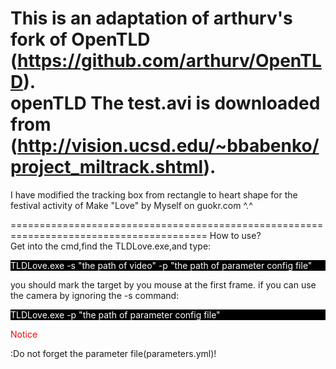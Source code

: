This is an adaptation of arthurv's fork of OpenTLD (https://github.com/arthurv/OpenTLD).</br>
<a url='https://github.com/arthurv/OpenTLD'>openTLD</a>
The test.avi is downloaded from (http://vision.ucsd.edu/~bbabenko/project_miltrack.shtml).
========================================================================================

I have modified the tracking box from rectangle to heart shape for the festival activity of <a src="http://www.guokr.com/post/588130/">Make "Love" by Myself</a> on guokr.com ^.^

========================================================================================
How to use?</br>
Get into the cmd,find the TLDLove.exe,and type:
<p style="background-color:black;color:white">TLDLove.exe -s "the path of video" -p "the path of parameter config file"</p>
you should mark the target by you mouse at the first frame.
if you can use the camera by ignoring the -s command:
<p style="background-color:black;color:white">TLDLove.exe -p "the path of parameter config file"</p>

<p style="color:red;">Notice</p>:Do not forget the parameter file(parameters.yml)!
